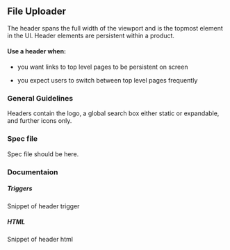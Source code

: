 ## File Uploader

The header spans the full width of the viewport and is the topmost element in the UI. Header elements are persistent within a product. 

#### Use a header when:

- you want links to top level pages to be persistent on screen

- you expect users to switch between top level pages frequently

### General Guidelines

Headers contain the logo, a global search box either static or expandable, and further icons only.

### Spec file

Spec file should be here.

### Documentaion

##### Triggers

Snippet of header trigger

##### HTML

Snippet of header html